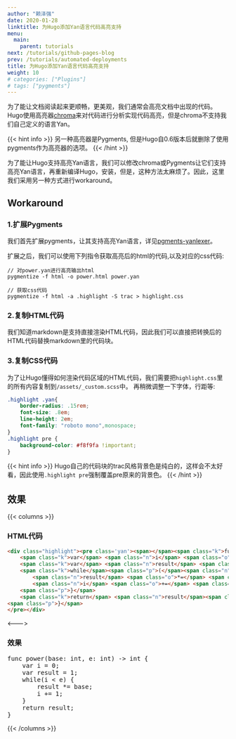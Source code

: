 ```yaml
---
author: "赖泽强"
date: 2020-01-28
linktitle: 为Hugo添加Yan语言代码高亮支持
menu:
  main:
    parent: tutorials
next: /tutorials/github-pages-blog
prev: /tutorials/automated-deployments
title: 为Hugo添加Yan语言代码高亮支持
weight: 10
# categories: ["Plugins"]
# tags: ["pygments"]
---
```


为了能让文档阅读起来更顺畅，更美观，我们通常会高亮文档中出现的代码。Hugo使用高亮器[chroma]()来对代码进行分析实现代码高亮，但是chroma不支持我们自己定义的语言Yan。

{{< hint info >}}
另一种高亮器是Pygments, 但是Hugo自0.6版本后就删除了使用pygments作为高亮器的选项。
{{< /hint >}}

为了能让Hugo支持高亮Yan语言，我们可以修改chroma或Pygments让它们支持高亮Yan语言，再重新编译Hugo，安装，但是，这种方法太麻烦了。因此，这里我们采用另一种方式进行workaround。

<!--more-->

## Workaround

### 1.扩展Pygments

我们首先扩展pygments，让其支持高亮Yan语言，详见[pgments-yanlexer]()。

扩展之后，我们可以使用下列指令获取高亮后的html的代码,以及对应的css代码:

```shell
// 对power.yan进行高亮输出html
pygmentize -f html -o power.html power.yan

// 获取css代码
pygmentize -f html -a .highlight -S trac > highlight.css
```

### 2.复制HTML代码

我们知道markdown是支持直接渲染HTML代码，因此我们可以直接把转换后的HTML代码替换markdown里的代码块。

### 3.复制CSS代码

为了让Hugo懂得如何渲染代码区域的HTML代码，我们需要把`highlight.css`里的所有内容复制到`/assets/_custom.scss`中。
再稍微调整一下字体，行距等:

```css
.highlight .yan{
    border-radius: .15rem;
    font-size: .8em;
    line-height: 2em;
    font-family: "roboto mono",monospace;
}
.highlight pre {
    background-color: #f8f9fa !important;
}
```

{{< hint info >}}
Hugo自己的代码块的trac风格背景色是纯白的，这样会不太好看，因此使用`.highlight pre`强制覆盖pre原来的背景色。
{{< /hint >}}

## 效果

{{< columns >}}
### HTML代码
```html
<div class="highlight"><pre class='yan'><span></span><span class="k">func</span> <span class="nf">power</span><span class="p">(</span><span class="n">base</span><span class="p">:</span> <span class="kt">int</span><span class="p">,</span> <span class="n">e</span><span class="p">:</span> <span class="kt">int</span><span class="p">)</span> <span class="o">-&gt;</span> <span class="kt">int</span> <span class="p">{</span>
    <span class="k">var</span> <span class="n">i</span> <span class="o">=</span> <span class="mf">0</span><span class="p">;</span>
    <span class="k">var</span> <span class="n">result</span> <span class="o">=</span> <span class="mf">1</span><span class="p">;</span>
    <span class="k">while</span><span class="p">(</span><span class="n">i</span> <span class="o">&lt;</span> <span class="n">e</span><span class="p">)</span> <span class="p">{</span>
        <span class="n">result</span> <span class="o">*=</span> <span class="n">base</span><span class="p">;</span>
        <span class="n">i</span> <span class="o">+=</span> <span class="mf">1</span><span class="p">;</span>
    <span class="p">}</span>
    <span class="k">return</span> <span class="n">result</span><span class="p">;</span>
<span class="p">}</span>
</pre></div>
```
<--->

### 效果

<div class="highlight"><pre class='yan'><span></span><span class="k">func</span> <span class="nf">power</span><span class="p">(</span><span class="n">base</span><span class="p">:</span> <span class="kt">int</span><span class="p">,</span> <span class="n">e</span><span class="p">:</span> <span class="kt">int</span><span class="p">)</span> <span class="o">-&gt;</span> <span class="kt">int</span> <span class="p">{</span>
    <span class="k">var</span> <span class="n">i</span> <span class="o">=</span> <span class="mf">0</span><span class="p">;</span>
    <span class="k">var</span> <span class="n">result</span> <span class="o">=</span> <span class="mf">1</span><span class="p">;</span>
    <span class="k">while</span><span class="p">(</span><span class="n">i</span> <span class="o">&lt;</span> <span class="n">e</span><span class="p">)</span> <span class="p">{</span>
        <span class="n">result</span> <span class="o">*=</span> <span class="n">base</span><span class="p">;</span>
        <span class="n">i</span> <span class="o">+=</span> <span class="mf">1</span><span class="p">;</span>
    <span class="p">}</span>
    <span class="k">return</span> <span class="n">result</span><span class="p">;</span>
<span class="p">}</span>
</pre></div>

{{< /columns >}}
